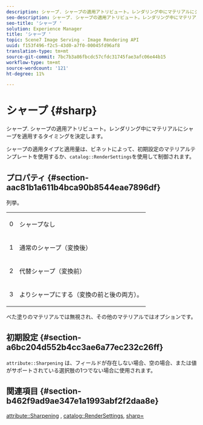 ```yaml
---
description: シャープ. シャープの適用アトリビュート。レンダリング中にマテリアルにシャープを適用するタイミングを決定します。
seo-description: シャープ. シャープの適用アトリビュート。レンダリング中にマテリアルにシャープを適用するタイミングを決定します。
seo-title: 'シャープ '
solution: Experience Manager
title: 'シャープ '
topic: Scene7 Image Serving - Image Rendering API
uuid: f153f496-f2c5-43d0-a7f0-00045fd96af8
translation-type: tm+mt
source-git-commit: 7bc7b3a86fbcdc57cfdc31745fae3afc06e44b15
workflow-type: tm+mt
source-wordcount: '121'
ht-degree: 11%

---
```



# シャープ {#sharp}

シャープ. シャープの適用アトリビュート。レンダリング中にマテリアルにシャープを適用するタイミングを決定します。

シャープの適用タイプと適用量は、ビネットによって、初期設定のマテリアルテンプレートを使用するか、`catalog::RenderSettings`を使用して制御されます。

## プロパティ {#section-aac81b1a611b4bca90b8544eae7896df}

列挙。

<table id="simpletable_D52B41A39E4E4E54A06821B9D689DB30"> 
 <tr class="strow"> 
  <td class="stentry"> <p>0 </p></td> 
  <td class="stentry"> <p>シャープなし </p></td> 
 </tr> 
 <tr class="strow"> 
  <td class="stentry"> <p>1 </p></td> 
  <td class="stentry"> <p>通常のシャープ（変換後） </p></td> 
 </tr> 
 <tr class="strow"> 
  <td class="stentry"> <p>2 </p></td> 
  <td class="stentry"> <p>代替シャープ（変換前） </p></td> 
 </tr> 
 <tr class="strow"> 
  <td class="stentry"> <p>3 </p></td> 
  <td class="stentry"> <p>よりシャープにする（変換の前と後の両方）。 </p></td> 
 </tr> 
</table>

べた塗りのマテリアルでは無視され、その他のマテリアルではオプションです。

## 初期設定 {#section-a6bc204d552b4cc3ae6a77ec232c26ff}

`attribute::Sharpening` は、フィールドが存在しない場合、空の場合、または値がサポートされている選択肢の1つでない場合に使用されます。

## 関連項目 {#section-b462f9ad9ae347e1a1993abf2f2daa8e}

[attribute::Sharpening](../../../../../ir-api/material-cat/image-rendering-api-ref/c-ir-material-catalog/c-ir-attributes-reference/r-ir-cat-sharp.md#reference-c706450cf95347f98f86c696f9167297) ,  [catalog::RenderSettings](../../../../../ir-api/material-cat/image-rendering-api-ref/c-ir-material-catalog/c-ir-attributes-reference/r-ir-rendersettings.md#reference-f3ae5e18095d40b2a8edef957dd82fbd),  [sharp=](../../../../../ir-api/http-protocol/image-rendering-api-ref/c-ir-http-protocol-ref/c-ir-http-protocol-command-reference/r-ir-http-sharp.md#reference-acdd87f6b5de4e3a85e5d3c03022a35a)

